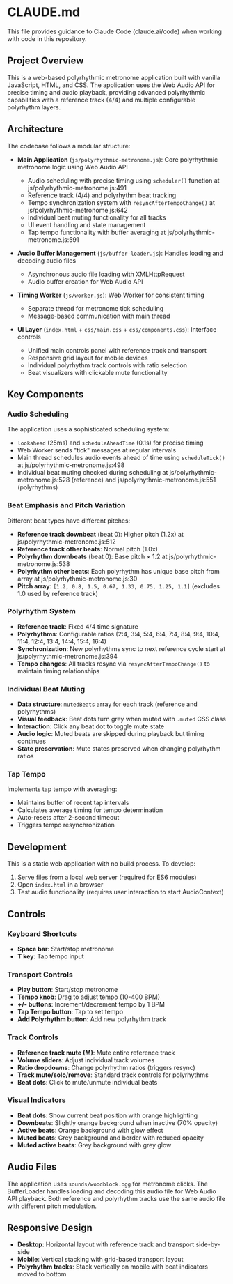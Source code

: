 # CLAUDE.md

This file provides guidance to Claude Code (claude.ai/code) when working with code in this repository.

## Project Overview

This is a web-based polyrhythmic metronome application built with vanilla JavaScript, HTML, and CSS. The application uses the Web Audio API for precise timing and audio playback, providing advanced polyrhythmic capabilities with a reference track (4/4) and multiple configurable polyrhythm layers.

## Architecture

The codebase follows a modular structure:

- **Main Application** (`js/polyrhythmic-metronome.js`): Core polyrhythmic metronome logic using Web Audio API
  - Audio scheduling with precise timing using `scheduler()` function at js/polyrhythmic-metronome.js:491
  - Reference track (4/4) and polyrhythm beat tracking
  - Tempo synchronization system with `resyncAfterTempoChange()` at js/polyrhythmic-metronome.js:642
  - Individual beat muting functionality for all tracks
  - UI event handling and state management
  - Tap tempo functionality with buffer averaging at js/polyrhythmic-metronome.js:591

- **Audio Buffer Management** (`js/buffer-loader.js`): Handles loading and decoding audio files
  - Asynchronous audio file loading with XMLHttpRequest
  - Audio buffer creation for Web Audio API

- **Timing Worker** (`js/worker.js`): Web Worker for consistent timing
  - Separate thread for metronome tick scheduling
  - Message-based communication with main thread

- **UI Layer** (`index.html` + `css/main.css` + `css/components.css`): Interface controls
  - Unified main controls panel with reference track and transport
  - Responsive grid layout for mobile devices
  - Individual polyrhythm track controls with ratio selection
  - Beat visualizers with clickable mute functionality

## Key Components

### Audio Scheduling
The application uses a sophisticated scheduling system:
- `lookahead` (25ms) and `scheduleAheadTime` (0.1s) for precise timing
- Web Worker sends "tick" messages at regular intervals
- Main thread schedules audio events ahead of time using `scheduleTick()` at js/polyrhythmic-metronome.js:498
- Individual beat muting checked during scheduling at js/polyrhythmic-metronome.js:528 (reference) and js/polyrhythmic-metronome.js:551 (polyrhythms)

### Beat Emphasis and Pitch Variation
Different beat types have different pitches:
- **Reference track downbeat** (beat 0): Higher pitch (1.2x) at js/polyrhythmic-metronome.js:512
- **Reference track other beats**: Normal pitch (1.0x)
- **Polyrhythm downbeats** (beat 0): Base pitch × 1.2 at js/polyrhythmic-metronome.js:538
- **Polyrhythm other beats**: Each polyrhythm has unique base pitch from array at js/polyrhythmic-metronome.js:30
- **Pitch array**: `[1.2, 0.8, 1.5, 0.67, 1.33, 0.75, 1.25, 1.1]` (excludes 1.0 used by reference track)

### Polyrhythm System
- **Reference track**: Fixed 4/4 time signature
- **Polyrhythms**: Configurable ratios (2:4, 3:4, 5:4, 6:4, 7:4, 8:4, 9:4, 10:4, 11:4, 12:4, 13:4, 14:4, 15:4, 16:4)
- **Synchronization**: New polyrhythms sync to next reference cycle start at js/polyrhythmic-metronome.js:394
- **Tempo changes**: All tracks resync via `resyncAfterTempoChange()` to maintain timing relationships

### Individual Beat Muting
- **Data structure**: `mutedBeats` array for each track (reference and polyrhythms)
- **Visual feedback**: Beat dots turn grey when muted with `.muted` CSS class
- **Interaction**: Click any beat dot to toggle mute state
- **Audio logic**: Muted beats are skipped during playback but timing continues
- **State preservation**: Mute states preserved when changing polyrhythm ratios

### Tap Tempo
Implements tap tempo with averaging:
- Maintains buffer of recent tap intervals
- Calculates average timing for tempo determination
- Auto-resets after 2-second timeout
- Triggers tempo resynchronization

## Development

This is a static web application with no build process. To develop:

1. Serve files from a local web server (required for ES6 modules)
2. Open `index.html` in a browser
3. Test audio functionality (requires user interaction to start AudioContext)

## Controls

### Keyboard Shortcuts
- **Space bar**: Start/stop metronome
- **T key**: Tap tempo input

### Transport Controls
- **Play button**: Start/stop metronome
- **Tempo knob**: Drag to adjust tempo (10-400 BPM)
- **+/- buttons**: Increment/decrement tempo by 1 BPM
- **Tap Tempo button**: Tap to set tempo
- **Add Polyrhythm button**: Add new polyrhythm track

### Track Controls
- **Reference track mute (M)**: Mute entire reference track
- **Volume sliders**: Adjust individual track volumes
- **Ratio dropdowns**: Change polyrhythm ratios (triggers resync)
- **Track mute/solo/remove**: Standard track controls for polyrhythms
- **Beat dots**: Click to mute/unmute individual beats

### Visual Indicators
- **Beat dots**: Show current beat position with orange highlighting
- **Downbeats**: Slightly orange background when inactive (70% opacity)
- **Active beats**: Orange background with glow effect
- **Muted beats**: Grey background and border with reduced opacity
- **Muted active beats**: Grey background with grey glow

## Audio Files

The application uses `sounds/woodblock.ogg` for metronome clicks. The BufferLoader handles loading and decoding this audio file for Web Audio API playback. Both reference and polyrhythm tracks use the same audio file with different pitch modulation.

## Responsive Design

- **Desktop**: Horizontal layout with reference track and transport side-by-side
- **Mobile**: Vertical stacking with grid-based transport layout
- **Polyrhythm tracks**: Stack vertically on mobile with beat indicators moved to bottom